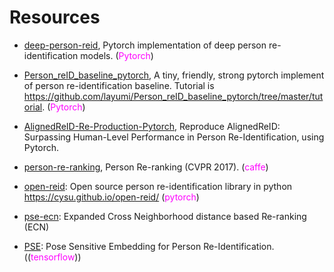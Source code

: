 

# Resources
- [deep-person-reid](https://github.com/KaiyangZhou/deep-person-reid), Pytorch implementation of deep person re-identification models. (<font color=#ff00ff>Pytorch</font>)

- [Person_reID_baseline_pytorch](https://github.com/layumi/Person_reID_baseline_pytorch), A tiny, friendly, strong pytorch implement of person re-identification baseline. Tutorial is https://github.com/layumi/Person_reID_baseline_pytorch/tree/master/tutorial. (<font color=#ff00ff>Pytorch</font>)

- [AlignedReID-Re-Production-Pytorch](https://github.com/huanghoujing/AlignedReID-Re-Production-Pytorch), Reproduce AlignedReID: Surpassing Human-Level Performance in Person Re-Identification, using Pytorch.

- [person-re-ranking](https://github.com/zhunzhong07/person-re-ranking), Person Re-ranking (CVPR 2017). (<font color=#ff00ff>caffe</font>)

- [open-reid](https://github.com/Cysu/open-reid): Open source person re-identification library in python https://cysu.github.io/open-reid/ (<font color=#ff00ff>pytorch</font>)

- [pse-ecn](https://github.com/pse-ecn/expanded-cross-neighborhood): Expanded Cross Neighborhood distance based Re-ranking (ECN)

- [PSE](https://github.com/pse-ecn/pose-sensitive-embedding): Pose Sensitive Embedding for Person Re-Identification. ((<font color=#ff00ff>tensorflow</font>))
